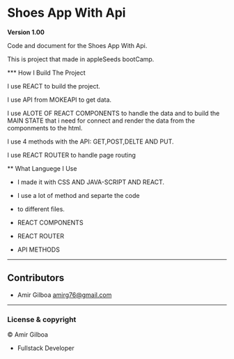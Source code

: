 # Shoes App With Api

**Version 1.00**

Code and document for the Shoes App With Api.

This is project that made in appleSeeds bootCamp.

*** How I Build The Project

I use REACT to build the project.

I use API from MOKEAPI to get data.

I use ALOTE OF REACT COMPONENTS to handle the data and
to build the MAIN STATE that i need for connect and render
the data from the componments to the html.

I use 4 methods with the API: GET,POST,DELTE AND PUT.

I use REACT ROUTER to handle page routing

\*\* What Languege I Use

- I made it with CSS AND JAVA-SCRIPT AND REACT.
- I use a lot of method and separte the code
- to different files.

- REACT COMPONENTS
- REACT ROUTER
- API METHODS

---

## Contributors

- Amir Gilboa <amirg76@gmail.com>

---

### License & copyright

© Amir Gilboa

- Fullstack Developer
